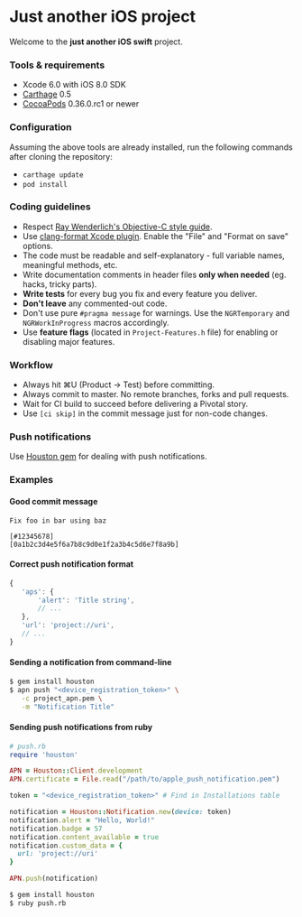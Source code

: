 # Just another iOS project

Welcome to the **just another iOS swift** project.

### Tools & requirements

- Xcode 6.0 with iOS 8.0 SDK
- [Carthage](https://github.com/Carthage/Carthage) 0.5
- [CocoaPods](https://github.com/CocoaPods/CocoaPods) 0.36.0.rc1 or newer

### Configuration

Assuming the above tools are already installed, run the following commands after cloning the repository:

- `carthage update`
- `pod install`

### Coding guidelines

- Respect [Ray Wenderlich's Objective-C style guide](https://github.com/raywenderlich/objective-c-style-guide).
- Use [clang-format Xcode plugin](https://github.com/travisjeffery/ClangFormat-Xcode). Enable the "File" and "Format on save" options. 
- The code must be readable and self-explanatory - full variable names, meaningful methods, etc.
- Write documentation comments in header files **only when needed** (eg. hacks, tricky parts).
- **Write tests** for every bug you fix and every feature you deliver.
- **Don't leave** any commented-out code.
- Don't use pure `#pragma message` for warnings. Use the `NGRTemporary` and `NGRWorkInProgress` macros accordingly.
- Use **feature flags** (located in `Project-Features.h` file) for enabling or disabling major features.

### Workflow

- Always hit ⌘U (Product → Test) before committing.
- Always commit to master. No remote branches, forks and pull requests.
- Wait for CI build to succeed before delivering a Pivotal story.
- Use `[ci skip]` in the commit message just for non-code changes.

### Push notifications

Use [Houston gem](https://github.com/nomad/Houston) for dealing with push notifications.

### Examples

#### Good commit message

```none
Fix foo in bar using baz

[#12345678]
[0a1b2c3d4e5f6a7b8c9d0e1f2a3b4c5d6e7f8a9b]
```

#### Correct push notification format

```js
{
   'aps': {
       'alert': 'Title string',
       // ...
   },
   'url': 'project://uri',
   // ...
}
```

#### Sending a notification from command-line

```bash
$ gem install houston
$ apn push "<device_registration_token>" \
   -c project_apn.pem \
   -m "Notification Title"
```

#### Sending push notifications from ruby

```ruby
# push.rb
require 'houston'

APN = Houston::Client.development
APN.certificate = File.read("/path/to/apple_push_notification.pem")

token = "<device_registration_token>" # Find in Installations table

notification = Houston::Notification.new(device: token)
notification.alert = "Hello, World!"
notification.badge = 57
notification.content_available = true
notification.custom_data = {
  url: 'project://uri'
}

APN.push(notification)
```

```bash
$ gem install houston
$ ruby push.rb
```
